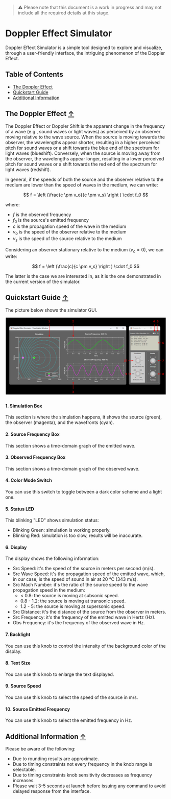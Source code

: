  > ⚠️  Please note that this document is a work in progress and may not include all the required details at this stage.
 
# Doppler Effect Simulator

Doppler Effect Simulator is a simple tool designed to explore and visualize, through a user-friendly interface, the intriguing phenomenon of the Doppler Effect.

<a name="top"/>

## Table of Contents  
* [The Doppler Effect](#the-doppler-effect)  
* [Quickstart Guide](#quickstart-guide)
* [Additional Information](#additional-info)

<a name="the-doppler-effect"/>

## The Doppler Effect [↑](#top)

The Doppler Effect or Doppler Shift is the apparent change in the frequency of a wave (e.g., sound waves or light waves) as perceived by an observer moving relative to the wave source. When the source is moving towards the observer, the wavelengths appear shorter, resulting in a higher perceived pitch for sound waves or a shift towards the blue end of the spectrum for light waves (blueshift). Conversely, when the source is moving away from the observer, the wavelengths appear longer, resulting in a lower perceived pitch for sound waves or a shift towards the red end of the spectrum for light waves (redshift). 

In general, if the speeds of both the source and the observer relative to the medium are lower than the speed of waves in the medium, we can write: 

$$
f =  \left (\frac{c \pm v_o}{c \pm v_s} \right ) \cdot f_0
$$

where:

- $f$ is the observed frequency  
- $f_0$ is the source's emitted frequency  
- $c$ is the propagation speed of the wave in the medium  
- $v_o$ is the speed of the observer relative to the medium  
- $v_s$ is the speed of the source relative to the medium  

Considering an observer stationary relative to the medium ($v_o=0$), we can write:

$$
f =  \left (\frac{c}{c \pm v_s} \right ) \cdot f_0
$$

The latter is the case we are interested in, as it is the one demonstrated in the current version of the simulator.

<a name="quickstart-guide"/>

## Quickstart Guide [↑](#top)  

The picture below shows the simulator GUI.

![Simulator GUI](resources/gui.png)  

#### 1. Simulation Box

This section is where the simulation happens, it shows the source (green), the observer (magenta), and the wavefronts (cyan).

#### 2. Source Frequency Box 

This section shows a time-domain graph of the emitted wave.

#### 3. Observed Frequency Box 

This section shows a time-domain graph of the observed wave.

#### 4. Color Mode Switch  

You can use this switch to toggle between a dark color scheme and a light one.

#### 5. Status LED
   
   This blinking "LED" shows simulation status:
   - Blinking Green: simulation is working properly.
   - Blinking Red: simulation is too slow, results will be inaccurate.

#### 6. Display 

The display shows the following information:

- Src Speed: it's the speed of the source in meters per second (m/s).
- Src Wave Speed: it's the propagation speed of the emitted wave, which, in our case, is the speed of sound in air at 20 °C (343 m/s).
- Src Mach Number: it's the ratio of the source speed to the wave propagation speed in the medium:
  - < 0.8: the source is moving at subsonic speed.
  - 0.8 - 1.2: the source is moving at transonic speed.
  - 1.2 - 5: the source is moving at supersonic speed.
- Src Distance: it's the distance of the source from the observer in meters.
- Src Frequency: it's the frequency of the emitted wave in Hertz (Hz).
- Obs Frequency: it's the frequency of the observed wave in Hz.

#### 7. Backlight

You can use this knob to control the intensity of the background color of the display.

#### 8. Text Size

You can use this knob to enlarge the text displayed.

#### 9. Source Speed

You can use this knob to select the speed of the source in m/s.

#### 10. Source Emitted Frequency

You can use this knob to select the emitted frequency in Hz.

<a name="additional-info"/>

## Additional Information [↑](#top)  

Please be aware of the following:
- Due to rounding results are approximate.
- Due to timing constraints not every frequency in the knob range is selectable.
- Due to timing constraints knob sensitivity decreases as frequency increases.
- Please wait 3-5 seconds at launch before issuing any command to avoid delayed response from the interface.
